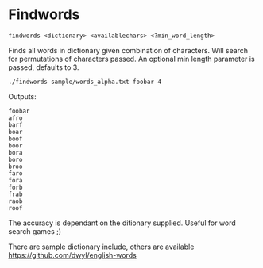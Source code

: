 
# Findwords

`findwords <dictionary> <availablechars> <?min_word_length>`

Finds all words in dictionary given combination of characters.
Will search for permutations of characters passed. An optional min length parameter is passed, defaults to 3.

 `./findwords sample/words_alpha.txt foobar 4`

Outputs:

```
foobar
afro
barf
boar
boof
boor
bora
boro
broo
faro
fora
forb
frab
raob
roof
```

The accuracy is dependant on the ditionary supplied.
Useful for word search games ;)

There are sample dictionary include, others are available https://github.com/dwyl/english-words